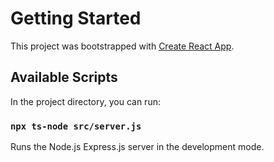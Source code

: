 # Getting Started

This project was bootstrapped with [Create React App](https://github.com/facebook/create-react-app).

## Available Scripts

In the project directory, you can run:

### `npx ts-node src/server.js`

Runs the Node.js Express.js server in the development mode.
